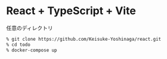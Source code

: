 # React + TypeScript + Vite

任意のディレクトリ

```sh
% git clone https://github.com/Keisuke-Yoshinaga/react.git
% cd todo
% docker-compose up
```
